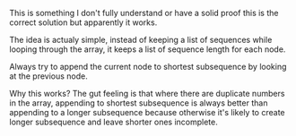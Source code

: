 This is something I don't fully understand or have a solid proof this is the correct solution but apparently it works.

The idea is actualy simple, instead of keeping a list of sequences while looping through the array, it keeps a list of sequence length for each node.

Always try to append the current node to shortest subsequence by looking at the previous node.

Why this works? The gut feeling is that where there are duplicate numbers in the array, appending to shortest subsequence is always better than appending to a longer subsequence because otherwise it's likely to create longer subsequence and leave shorter ones incomplete.
